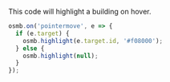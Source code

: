 <link rel="stylesheet" href="https://raw.githubusercontent.com/OSMBuildings/OSMBuildings/master/dist/OSMBuildings/OSMBuildings.css">
<link rel=stylesheet href=assets/tutorial_prep.css>
<script src=https://rawgit.com/OSMBuildings/OSMBuildings/master/dist/OSMBuildings/OSMBuildings.js></script>

<div id='map'></div>

<script src=assets/tutorial_prep.js></script>

<script>
  // NOTE: The highlight functionality is built into the prep code.
</script>

This code will highlight a building on hover.

````javascript
osmb.on('pointermove', e => {
  if (e.target) {
    osmb.highlight(e.target.id, '#f08000');
  } else {
    osmb.highlight(null);
  }
});
````
